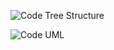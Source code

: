 


![Code Tree Structure](https://github.com/muarshad01/Microservices-in-Go/blob/main/images/broker.png)

![Code UML](https://github.com/muarshad01/Microservices-in-Go/blob/main/images/broker-code-uml.png)

